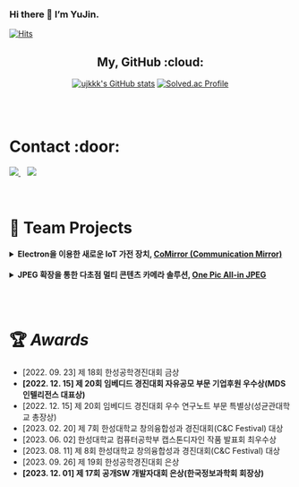 
### Hi there 👋 I’m YuJin.
[![Hits](https://hits.seeyoufarm.com/api/count/incr/badge.svg?url=https%3A%2F%2Fgithub.com%2Fujkkk&count_bg=%238DB8DD&title_bg=%23555555&icon=&icon_color=%23E7E7E7&title=hits&edge_flat=false)](https://hits.seeyoufarm.com)
<br>
<div align="center">
  
<h2>My, GitHub :cloud:</h2>

[![ujkkk's GitHub stats](https://github-readme-stats.vercel.app/api?username=ujkkk&hide_title=true&show_icons=true&include_all_commits=true&disable_animations=true&theme=vue)](https://github.com/anuraghazra/github-readme-stats)
[![Solved.ac Profile](http://mazassumnida.wtf/api/v2/generate_badge?boj=kuj0111)](https://solved.ac/kuj0111/)

</div>
<br><br>

<h1>Contact :door:</h1>
<div>
  <a href="https://ujkkk.github.io/about/" target="_blank">
    <img src="https://img.shields.io/badge/website-305D61.svg?&style=for-the-badge&logo=About.me&logoColor=ffffff&labelColor=000000&logoWidth=20"/>
  </a>
   &nbsp&nbsp
  <a href="https://uzinlab.tistory.com/"><img src="https://img.shields.io/badge/Tistory-000000?style=for-the-badge&logo=Tistory&logoColor=white&link="https://uzinlab.tistory.com/"/></a>
   
</div><br><br>


# 💼 Team Projects

<details>
  <summary><strong>Electron을 이용한 새로운 IoT 가전 장치, <a href="https://github.com/HINAPIA/CoMirror">CoMirror (Communication Mirror)</a></strong>
  </summary>
<!--   <div align="center">
    <img src="https://github.com/ujkkk/ujkkk/assets/88374384/ee39da13-70ac-46cf-b27a-332790ab11ef" alt="CoMirror"  width = "500"/><br>
  </div> -->


 <div align="right">Team. <a href="https://github.com/HINAPIA">황금비</a><br></div>

## Electron을 이용한 새로운 IoT 가전 장치, CoMirror (Communication Mirror) ##

**CoMirror는 거울에 Raspberry PI를 부착한 IoT 가전장치로서, 패밀리 허브로 사용되거나 여러 패밀리를 네트워크로 연결할 수 있는 IoT 장치입니다.
<br>거울에 종속적이지 않으며 다른 IoT 가전장치에서도 실행 가능합니다.**<br>
2022.06. - 2023.02. <br><br>
[<span class="icon-youtube"> 📺 Youtube </span>](https://www.youtube.com/watch?v=Fe8LvNGYio0) | [<span class="icon-github"> Github</span>](https://github.com/HINAPIA/CoMirror)<br><br>


#### ✈️ 주요 기술
<div markdown="1">
 <p style="margin-bottom:6px;">✔️ Electron 기반의 크로스 플랫폼 앱 제작</p>
 <p style="margin-bottom:6px;">✔️ 얼굴 인식 기반의 다중 사용자 환경 제공 </p>
 <p style="margin-bottom:6px;">✔️ 사용자간 텍스트, 이미지, 음성 메시지 통신 제공</p>
 <p style="margin-bottom:6px;">✔️ WebRTC를 이용한 CoMirror 사용자 간 화상 통신 기술</p>
 <p style="margin-bottom:6px;">✔️ STT을 활용한 음성 명령을 통한 기기 제어</p>
</div><br>

#### 💁🏻‍♀️ 프로젝트 내 담당 기술
<div markdown="1">
  <p style="margin-bottom:6px;">✔️ Python 기반의 얼굴 학습 데이터 전처리 및 모델 파인튜닝</p>
  <p style="margin-bottom:6px">✔️ JS, Python 기반의 얼굴 인식 시스템 구현 </p>
  <p style="margin-bottom:6px">✔️ MQTT를 이용한 텍스트, 이미지, 음성 메시지 송신,수신 구현</p>
  <p style="margin-bottom:6px">✔️ node.js를 이용한 서버 구축 및 DB 테이블 설계</p>
  <p style="margin-bottom:6px">✔️ JavaScript 기반의 CoMirror UI 구현 </p>
</div><br>

<details>
<summary style="font-weight: bold;margin-top:30px"> 📊 개발 스택</summary>
<div markdown="1">
<p style="margin-bottom:6px;margin-top:6px;"> ✔️ 개발 환경 :  VSCode</p>
<p style="margin-bottom:6px;"> ✔️ 개발 도구 :  Electron, MySQL, OpenCV, WebRTC, Mosqutto, Tensorflow keras</p>
<p style="margin-bottom:6px;"> ✔️ 개발 언어 :  HTML5, CSS3, JavaScript, Python</p>
</div>
  <span>
  <img src="https://img.shields.io/badge/HTML-E34F26?style=for-the-badge&logo=html5&logoColor=white" />
  <img src="https://img.shields.io/badge/CSS-1572B6?style=for-the-badge&logo=css3&logoColor=white" />
  <img src="https://img.shields.io/badge/Javascript-F7DF1E?style=for-the-badge&logo=Javascript&logoColor=white" />
  <img src="https://img.shields.io/badge/Electron-47848F?style=for-the-badge&logo=Electron&logoColor=white"/>
  <img src="https://img.shields.io/badge/MySQL-4479A1?style=for-the-badge&logo=MySQL&logoColor=white"/> 
  <img src="https://img.shields.io/badge/webRTC-333333?style=for-the-badge&logo=webRTC&logoColor=white"/> 
</span>
</details>

<details>
<summary style="font-weight: bold; margin-bottom:10px"> 🎖️ 수상 내역</summary>
<div markdown="1">
<p style="margin-bottom:6px;margin-top:6px;"> [2023. 02. 20] 제 7회 한성대학교 창의융합성과 경진대회(C&C Festival) 대상</p>
<p style="margin-bottom:6px;"> [2022. 12. 15] 제 20회 임베디드 경진대회 우수 연구노트 부문 특별상(성균관대학교 총장상)</p>
<p style="margin-bottom:6px;"> [2022. 12. 15] 제 20회 임베디드 경진대회 자유공모 부문 우수상(MDS인텔리전스 대표상)</p>
<p style="margin-bottom:6px;"> [2022. 09. 23] 제 18회 한성대학교 한성공학경진대회 금상</p>
</div>
</details>
 

</details>
<br>

<!-- 프로젝트 2 -->
<details>
  <summary><strong>JPEG 확장을 통한 다초점 멀티 콘텐츠 카메라 솔루션, <a href="https://github.com/HINAPIA/OnePic-All-in-JPEG">One Pic All-in JPEG</a></strong>
  </summary>
   <div align="center">
     <img src="https://github.com/ujkkk/BOJ/assets/88374384/91a8ced2-bd31-4f9e-8629-6a56d4b0d5bd" alt="OnePIC All-in JPEG"  width = "580"/><br >
  </div>
  <div align="right">Team. <a href="https://github.com/HINAPIA">황금비</a><br></div>

## JPEG 확장을 통한 다초점 카메라 솔루션, One Pic All-in JPEG
**멀티 콘텐츠를 담을 수 있는 새로운 파일 포맷 All-in JPEG을 기반으로한, 한 번의 촬영으로 사후 초점 변경이 
가능한 카메라 솔루션입니다.**<br>
2023.03. - 2023.12.<br><br>
[<span class="icon-youtube"> 📺 Youtube </span>](https://www.youtube.com/watch?v=9IaMnBYUsA8) |  [<span class="icon-github"> Github </span>](https://github.com/HINAPIA/OnePic-All-in-JPEG)
<br><br>

#### ✈️주요 기술
<div markdown="1">
<p style="margin-bottom:6px;">✔️ CameraX를 이용한 객체별/ 거리별 초점이 맞춰진 다초점 이미지 촬영</p>
<p style="margin-bottom:6px;">✔️ 멀티콘텐츠를 담을 수 있는 파일 포맷, All-in JPEG/</p>
<p style="margin-bottom:6px;">✔️ All in JPEG을 이용한 객체별/ 거리별 사후 초점 후처리 기술 </p>
<p style="margin-bottom:6px;">✔️ Tensorflow lite와 OpenCV를 이용한 베스트 사진 추천 기술</p>
<br>
  
#### 💁🏻‍♀️ 프로젝트 내 담당 기술
<div markdown="1">
<p style="margin-bottom:6px;">✔️ JPEG을 확장한 All-in JPEG 설계 및 구현</p>
<p style="margin-bottom:6px;">✔️ Java 기반의 All-in JPEG 파일 입출력 기능 구현/</p>
<p style="margin-bottom:6px;">✔️ JavaFX를 활용한 All-in JPEG 전용 데스크탑 뷰어 구현 </p>
</div>
<br>

<details>
<summary style="font-weight: bold;margin-top:30px"> 📊 개발 스택</summary>
<div markdown="1">
<p style="margin-bottom:6px;margin-top:6px;"> 개발 환경 : android studio, intelliJ, visual studio code</p>
<p style="margin-bottom:6px;"> 개발 도구 : Camera2, MLKit, Tensorflow lite, OpenCV, TornadoFX</p>
<p style="margin-bottom:6px;"> 개발 언어 : Java, Kotlin ,HTML5, CSS3, JavaScript, Python</p>
</div>
  <span>
  <img src="https://img.shields.io/badge/Android Studio-3DDC84?style=for-the-badge&logo=Android Studio&logoColor=white"/> 
  <img src="https://img.shields.io/badge/camera2-000000?style=for-the-badge&logo=camera2&logoColor=white"/> 
  <img src="https://img.shields.io/badge/tensorflow lite-FFAA5B?style=for-the-badge&logo=tensorflow&logoColor=white"/> 
  <img src="https://img.shields.io/badge/MLKit-007ACC?style=for-the-badge&logo=mlkit&logoColor=white"/> 
  <img src="https://img.shields.io/badge/opencv-6EC93F?style=for-the-badge&logo=opencv&logoColor=white"/> 
</span>
</details>

<details>
<summary style="font-weight: bold;"> 🎖️ 수상 내역</summary>
<div markdown="1">
<p style="margin-bottom:6px;margin-top:6px;"> [2023. 12. 01] 제 17회 공개 SW 개발자 대회 은상</p>
<p style="margin-bottom:6px;"> [2023. 09. 26] 제 19회 한성대학교 한성공학경진대회 은상</p>
<p style="margin-bottom:6px;"> [2023. 08. 11] 제 8회 한성대학교 창의융합성과 경진대회(C&C Festival) 대상</p>
<p style="margin-bottom:6px;"> [2023. 06. 02] 한성대학교 컴퓨터공학부 캡스톤디자인 작품 발표회 최우수상</p>
</div>

</details>
<br>
</details>

<br><br>
# 🏆 *Awards*

- [2022. 09. 23] 제 18회 한성공학경진대회 금상
- **[2022. 12. 15] 제 20회 임베디드 경진대회 자유공모 부문 기업후원 우수상(MDS인텔리전스 대표상)**
- [2022. 12. 15] 제 20회 임베디드 경진대회 우수 연구노트 부문 특별상(성균관대학교 총장상)
- [2023. 02. 20] 제 7회 한성대학교 창의융합성과 경진대회(C&C Festival) 대상
- [2023. 06. 02] 한성대학교 컴퓨터공학부 캡스톤디자인 작품 발표회 최우수상
- [2023. 08. 11] 제 8회 한성대학교 창의융합성과 경진대회(C&C Festival) 대상
- [2023. 09. 26] 제 19회 한성공학경진대회 은상
- **[2023. 12. 01] 제 17회 공개SW 개발자대회 은상(한국정보과학회 회장상)**
<br>
<br>



